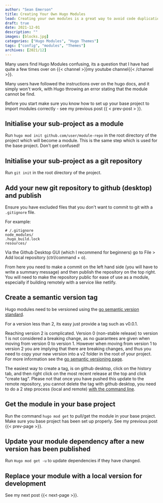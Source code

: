 ```yaml
---
author: "Sean Emerson"
title: Creating Your Own Hugo Modules
lead: Creating your own modules is a great way to avoid code duplication and make updating code easy.
draft: true
date: 2021-12-01
description: ""
images: [blocks.jpg]
categories: ["Hugo Modules", "Hugo Themes"]
tags: ["config", "modules", "Themes"]
archives: [2021/12]
---
```

<!-- add screen shots from github desktop -->
<!-- create shortcode for displaying images throughout post -->

Many users find Hugo Modules confusing, its a question that I have had quite a few times over on {{< channel >}}my youtube channel{{< /channel >}}.

Many users have followed the instructions over on the hugo docs, and it simply won't work, with Hugo throwing an error stating that the module cannot be find.

Before you start make sure you know how to set up your base project to import modules correctly - see my previous post {{ < prev-post > }}.

## Initialise your sub-project as a module

Run `hugo mod init github.com/user/module-repo` in the root directory of the project which will become a module. This is the same step which is used for the base project. Don't get confused!

## Initialise your sub-project as a git repository

Run `git init` in the root directory of the project.

## Add your new git repository to github (desktop) and publish

Ensure you have excluded files that you don't want to commit to git with a `.gitignore` file.

For example:

```gitignore
# /.gitignore
node_modules/
.hugo_build.lock
resources/
```

Via the Github Desktop GUI (which I recommend for beginners) go to File > Add local repository (ctrl/command + o).

From here you need to make a commit on the left hand side (you will have to write a summary message) and then publish the repository on the top right. You will need to make the repository public for ease of use as a module, especially if building remotely with a service like netlify.

## Create a semantic version tag

Hugo modules need to be versioned using the [go semantic version standard](https://go.dev/doc/modules/version-numbers).

For a version less than 2, its easy just provide a tag such as v0.0.1.

Reaching version 2 is complicated. Version 0 (non-stable release) to version 1 is not considered a breaking change, as no guarantees are given when moving from version 0 to version 1. However when moving from version 1 to version 2 you are implying that there are breaking changes, and thus you need to copy your new version into a v2 folder in the root of your project. For more information see the [go semantic versioning page](https://go.dev/doc/modules/version-numbers).

The easiest way to create a tag, is on github desktop, click on the history tab, and then right click on the most recent release at the top and click "create tag". Please not that once you have pushed this update to the remote repository, you cannot delete the tag with github desktop, you need to do a 2 step process (local and remote) [with the command line](https://devconnected.com/how-to-delete-local-and-remote-tags-on-git/).

## Get the module in your base project

Run the command `hugo mod get` to pull/get the module in your base project. Make sure you base project has been set up properly. See my previous post {{< prev-page >}}.

## Update your module dependency after a new version has been published

Run `Hugo mod get -u` to update dependencies if they have changed.

## Replace your module with a local version for development

See my next post {{< next-page >}}.

